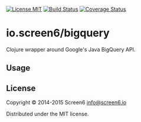 [![License MIT][badge-license]](http://opensource.org/licenses/MIT)
[![Build Status](https://travis-ci.org/screen6/bigquery-clj.png?branch=master)](https://travis-ci.org/screen6/bigquery-clj)
[![Coverage Status](https://coveralls.io/repos/screen6/bigquery-clj/badge.png)](https://coveralls.io/r/screen6/bigquery-clj)

# io.screen6/bigquery

Clojure wrapper around Google's Java BigQuery API.

## Usage



## License

Copyright © 2014-2015 Screen6 <info@screen6.io>

Distributed under the MIT license.

[badge-license]: https://img.shields.io/badge/license-MIT-green.svg
